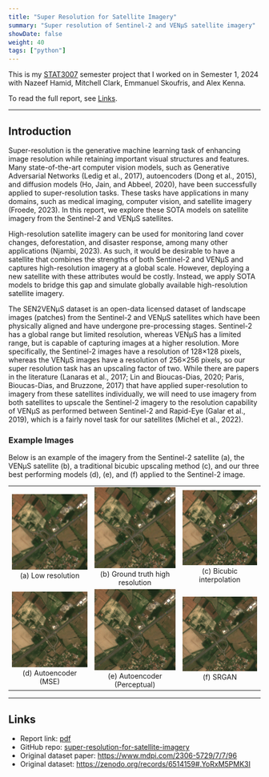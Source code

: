 ```yaml
---
title: "Super Resolution for Satellite Imagery"
summary: "Super resolution of Sentinel-2 and VENμS satellite imagery"
showDate: false
weight: 40
tags: ["python"]
---
```


This is my [STAT3007](https://my.uq.edu.au/programs-courses/course.html?course_code=STAT3007) semester project that I worked on in Semester 1, 2024 with Nazeef Hamid, Mitchell Clark, Emmanuel Skoufris, and Alex Kenna.

To read the full report, see [Links](#links).

---

## Introduction

Super-resolution is the generative machine learning task of enhancing image resolution while retaining important visual structures and features. Many state-of-the-art computer vision models, such as Generative Adversarial Networks (Ledig et al., 2017), autoencoders (Dong et al., 2015), and diffusion models (Ho, Jain, and Abbeel, 2020), have been successfully applied to super-resolution tasks. These tasks have applications in many domains, such as medical imaging, computer vision, and satellite imagery (Froede, 2023). In this report, we explore these SOTA models on satellite imagery from the Sentinel-2 and VENμS satellites.

High-resolution satellite imagery can be used for monitoring land cover changes, deforestation, and disaster response, among many other applications (Njambi, 2023). As such, it would be desirable to have a satellite that combines the strengths of both Sentinel-2 and VENμS and captures high-resolution imagery at a global scale. However, deploying a new satellite with these attributes would be costly. Instead, we apply SOTA models to bridge this gap and simulate globally available high-resolution satellite imagery.

The SEN2VENμS dataset is an open-data licensed dataset of landscape images (patches) from the Sentinel-2 and VENμS satellites which have been physically aligned and have undergone pre-processing stages. Sentinel-2 has a global range but limited resolution, whereas VENμS has a limited range, but is capable of capturing images at a higher resolution. More specifically, the Sentinel-2 images have a resolution of 128×128 pixels, whereas the VENμS images have a resolution of 256×256 pixels, so our super resolution task has an upscaling factor of two. While there are papers in the literature (Lanaras et al., 2017; Lin and Bioucas-Dias, 2020; Paris, Bioucas-Dias, and Bruzzone, 2017) that have applied super-resolution to imagery from these satellites individually, we will need to use imagery from both satellites to upscale the Sentinel-2 imagery to the resolution capability of VENμS as performed between Sentinel-2 and Rapid-Eye (Galar et al., 2019), which is a fairly novel task for our satellites (Michel et al., 2022).

### Example Images

Below is an example of the imagery from the Sentinel-2 satellite (a), the VENμS satellite (b), a traditional bicubic upscaling method (c), and our three best performing models (d), (e), and (f) applied to the Sentinel-2 image.

| | | |
|:-------------------------:|:-------------------------:|:-------------------------:|
| ![Low resolution](/projects/super-resolution-for-satellite-imagery/low-res.png) (a) Low resolution      | ![Ground truth high resolution](/projects/super-resolution-for-satellite-imagery/high-res.png) (b) Ground truth high resolution | ![Bicubic interpolation](/projects/super-resolution-for-satellite-imagery/bicubic.png) (c) Bicubic interpolation |
| ![Autoencoder (MSE)](/projects/super-resolution-for-satellite-imagery/ae-mse.png) (d) Autoencoder (MSE) | ![Autoencoder (Perceptual)](/projects/super-resolution-for-satellite-imagery/ae-vgg.png) (e) Autoencoder (Perceptual)           | ![SRGAN](/projects/super-resolution-for-satellite-imagery/srgan.png) (f) SRGAN                                   |

---

## Links

* Report link: [pdf](/projects/super-resolution-for-satellite-imagery/report.pdf)
* GitHub repo: [super-resolution-for-satellite-imagery](https://github.com/LimaoC/super-resolution-for-satellite-imagery)
* Original dataset paper: https://www.mdpi.com/2306-5729/7/7/96
* Original dataset: https://zenodo.org/records/6514159#.YoRxM5PMK3I
